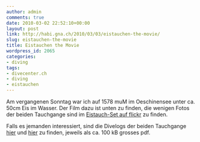 ```yaml
---
author: admin
comments: true
date: 2010-03-02 22:52:10+00:00
layout: post
link: http://habi.gna.ch/2010/03/03/eistauchen-the-movie/
slug: eistauchen-the-movie
title: Eistauchen the Movie
wordpress_id: 2065
categories:
- diving
tags:
- divecenter.ch
- diving
- eistauchen
---
```


Am vergangenen Sonntag war ich auf 1578 muM im Oeschinensee unter ca. 50cm Eis im Wasser. Der Film dazu ist unten zu finden, die wenigen Fotos der beiden Tauchgange sind im [Eistauch-Set auf flickr](http://www.flickr.com/photos/habi/sets/72157623528582378/) zu finden.

  

Falls es jemanden interessiert, sind die Divelogs der beiden Tauchgange [hier](http://habi.gna.ch/divelog/10.02.28.oeschinensee1.pdf) und [hier](http://habi.gna.ch/divelog/10.02.28.oeschinensee2.pdf) zu finden, jeweils als ca. 100 kB grosses pdf.

